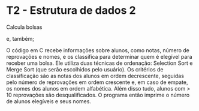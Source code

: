 # T2 - Estrutura de dados 2
Calcula bolsas

e, também;

O código em C recebe informações sobre alunos, como notas, número de reprovações e nomes, e os classifica para determinar quem é elegível para receber uma bolsa. Ele utiliza duas técnicas de ordenação: Selection Sort e Merge Sort (que serão escolhidos pelo usuário). Os critérios de classificação são as notas dos alunos em ordem decrescente, seguidas pelo número de reprovações em ordem crescente e, em caso de empate, os nomes dos alunos em ordem alfabética. Além disso tudo, alunos com > 10 reprovações são desqualificados. O programa então imprime o número de alunos elegíveis e seus nomes.
